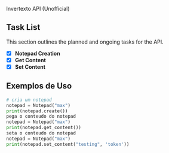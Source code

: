Invertexto API (Unofficial)

## Task List

This section outlines the planned and ongoing tasks for the API.

- [x] **Notepad Creation**
- [x] **Get Content**
- [x] **Set Content**

## Exemplos de Uso

```python
# cria um notepad
notepad = Notepad("max")
print(notepad.create())
pega o conteudo do notepad
notepad = Notepad("max")
print(notepad.get_content())
seta o conteudo do notepad
notepad = Notepad("max")
print(notepad.set_content("testing", 'token')) 
```

